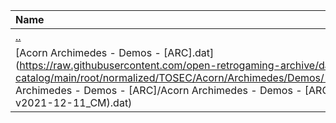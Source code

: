 |Name|Size|
|:---|---:|
|[..](../index.html)|DIR|
|[Acorn Archimedes - Demos - [ARC].dat](https://raw.githubusercontent.com/open-retrogaming-archive/dat-catalog/main/root/normalized/TOSEC/Acorn/Archimedes/Demos/[ARC]/Acorn Archimedes - Demos - [ARC]/Acorn Archimedes - Demos - [ARC] (TOSEC-v2021-12-11_CM).dat)|933|
